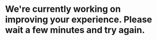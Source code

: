 [](#https://www.localnow.com)

We're currently working on improving your experience. Please wait a few minutes and try again.
==============================================================================================